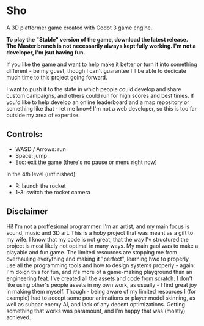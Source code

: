# Sho

A 3D platformer game created with Godot 3 game engine.

**To play the "Stable" version of the game, download the latest release. The Master branch is not necessarily always kept fully working. I'm not a developer, I'm jsut having fun.**

If you like the game and want to help make it better or turn it into something different - be my guest, though I can't guarantee I'll be able to dedicate much time to this project going forward.

I want to push it to the state in which people could develop and share custom campaigns, and others could run for high scores and best times.
If you'd like to help develop an online leaderboard and a map repository or something like that - let me know! I'm not a web developer, so this is too far outside my area of expertise.

## Controls:

- WASD / Arrows: run
- Space: jump
- Esc: exit the game (there's no pause or menu right now)

In the 4th level (unfinished):

- R: launch the rocket
- 1-3: switch the rocket camera

## Disclaimer

Hi! I'm not a proffesional programmer. I'm an artist, and my main focus is sound, music and 3D art. This is a hoby project that was meant as a gift to my wife.
I know that my code is not great, that the way I'v structured the project is most likely not optimal in many ways. My main gaol was to make a playable and fun game. The limited resources are stopping me from overhauling everything and making it "perfect", learning hwo to properly use all the programming tools and how to design systems properly - again: I'm doign this for fun, and it's more of a game-making playground than an engineering feat. I've created all the assets and code from scratch. I don't like using other's people assets in my own work, as usually - I find great joy in making them myself. Though - being aware of my limited resources I (for example) had to accept some poor animations or player model skinning, as well as subpar enemy AI, and lack of any decent optimizations. Getting something that works was paramount, and I'm happy that was (mostly) achieved. 
